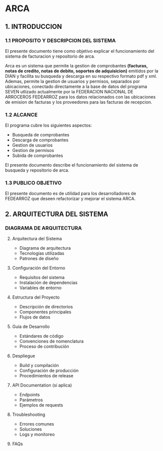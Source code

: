 # ARCA
## 1. INTRODUCCION
### 1.1 PROPOSITO Y DESCRIPCION DEL SISTEMA
El presente documento tiene como objetivo explicar el funcionamiento del sistema de facturacion y repositorio de arca.

Arca es un sistema que permite la gestion de comprobantes **(facturas, notas de credito, notas de debito, soportes de adquisicion)** emitidos por la DIAN y facilita su busqueda y descarga en su respectivo formato pdf y xml.
Ademas, permite la gestion de usuarios y permisos, separados por ubicaciones, conectado directamente a la base de datos del programa SEVEN utlizado actualmente por la FEDERACION NACIONAL DE ARROCEROS FEDEARROZ para los datos relacionados con las ubicaciones de emision de facturas y los proveedores para las facturas de recepcion.

### 1.2 ALCANCE
El programa cubre los siguientes aspectos:
- Busqueda de comprobantes
- Descarga de comprobantes
- Gestion de usuarios
- Gestion de permisos
- Subida de comprobantes

El presente documento describe el funcionamiento del sistema de busqueda y repositorio de arca.

### 1.3 PUBLICO OBJETIVO
El presente documento es de utilidad para los desarrolladores de FEDEARROZ que deseen refactorizar y mejorar el sistema ARCA.

## 2. ARQUITECTURA DEL SISTEMA
### DIAGRAMA DE ARQUITECTURA




2. Arquitectura del Sistema
   - Diagrama de arquitectura
   - Tecnologías utilizadas
   - Patrones de diseño

3. Configuración del Entorno
   - Requisitos del sistema
   - Instalación de dependencias
   - Variables de entorno

4. Estructura del Proyecto
   - Descripción de directorios
   - Componentes principales
   - Flujos de datos

5. Guía de Desarrollo
   - Estándares de código
   - Convenciones de nomenclatura
   - Proceso de contribución

6. Despliegue
   - Build y compilación
   - Configuración de producción
   - Procedimientos de release

7. API Documentation (si aplica)
   - Endpoints
   - Parámetros
   - Ejemplos de requests

8. Troubleshooting
   - Errores comunes
   - Soluciones
   - Logs y monitoreo

9. FAQs
